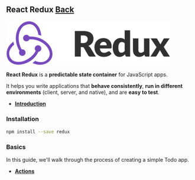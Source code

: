 ## React Redux [Back](./../react.md)

![](./logo.png)

**React Redux** is a **predictable state container** for JavaScript apps.

It helps you write applications that **behave consistently**, **run in different environments** (client, server, and native), and are **easy to test**.

- [**Introduction**](./introduction/introduction.md)

### Installation

```bash
npm install --save redux
```

### Basics

In this guide, we'll walk through the process of creating a simple Todo app.

- [**Actions**](./action/action.md)
